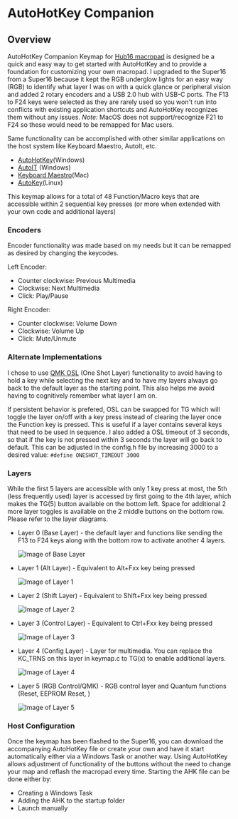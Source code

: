 # AutoHotKey Companion

## Overview
AutoHotKey Companion Keymap for <a href="https://www.tindie.com/products/joshajohnson/hub16-programmable-macro-keyboard/">Hub16 macropad</a> is designed be a quick and easy way to get started with AutoHotKey and to provide a foundation for customizing your own macropad. I upgraded to the Super16 from a Super16 because it kept the RGB underglow lights for an easy way (RGB) to identify what layer I was on with a quick glance or peripheral vision and added 2 rotary encoders and a USB 2.0 hub with USB-C ports. The F13 to F24 keys were selected as they are rarely used so you won't run into conflicts with existing application shortcuts and AutoHotKey recognizes them without any issues. *Note:* MacOS does not support/recognize F21 to F24 so these would need to be remapped for Mac users. 

Same functionality can be accomplished with other similar applications on the host system like Keyboard Maestro, AutoIt, etc. 

* <a href="https://www.autohotkey.com">AutoHotKey</a>(Windows)
* <a href="https://www.autoitscript.com/site/autoit/">AutoIT</a> (Windows)
* <a href="https://www.keyboardmaestro.com/main/">Keyboard Maestro</a>(Mac)
* <a href="https://github.com/autokey/autokey">AutoKey</a>(Linux)

This keymap allows for a total of 48 Function/Macro keys that are accessible within 2 sequential key presses (or more when extended with your own code and additional layers) 

### Encoders ### 
Encoder functionality was made based on my needs but it can be remapped as desired by changing the keycodes. 

Left Encoder:
 * Counter clockwise: Previous Multimedia
 * Clockwise: Next Multimedia
 * Click: Play/Pause
 
 Right Encoder:
 * Counter clockwise: Volume Down
 * Clockwise: Volume Up
 * Click: Mute/Unmute

### Alternate Implementations ###
I chose to use <a href="https://docs.qmk.fm/#/feature_layers?id=switching-and-toggling-layers">QMK OSL</a> (One Shot Layer) functionality to avoid having to hold a key while selecting the next key and to have my layers always go back to the default layer as the starting point. This also helps me avoid having to cognitively remember what layer I am on. 

If persistent behavior is prefered, OSL can be swapped for TG which will toggle the layer on/off with a key press instead of clearing the layer once the Function key is pressed. This is useful if a layer contains several keys that need to be used in sequence. I also added a OSL timeout of 3 seconds, so that if the key is not pressed within 3 seconds the layer will go back to default. This can be adjusted in the config.h file by increasing 3000 to a desired value: `#define ONESHOT_TIMEOUT 3000` 




### Layers ###

While the first 5 layers are accessible with only 1 key press at most, the 5th (less frequently used) layer is accessed by first going to the 4th layer, which makes the TG(5) button available on the bottom left. Space for additional 2 more layer toggles is available on the 2 middle buttons on the bottom row. Please refer to the layer diagrams.


* Layer 0 (Base Layer) - the default layer and functions like sending the F13 to F24 keys along with the bottom row to activate another 4 layers. 

    ![Image of Base Layer ](https://i.imgur.com/0LhityX.png)

* Layer 1 (Alt Layer) - Equivalent to Alt+Fxx key being pressed 

    ![Image of Layer 1 ](https://i.imgur.com/ZblqLZt.png)

* Layer 2 (Shift Layer) - Equivalent to Shift+Fxx key being pressed

    ![Image of Layer 2 ](https://i.imgur.com/ZQHwLC0.png)

* Layer 3 (Control Layer) - Equivalent to Ctrl+Fxx key being pressed

    ![Image of Layer 3 ](https://i.imgur.com/JkM8bqV.png)

* Layer 4 (Config Layer) - Layer for multimedia. You can replace the KC_TRNS on this layer in keymap.c to TG(x) to enable additional layers.

    ![Image of Layer 4 ](https://i.imgur.com/srDp5Lv.png)
    
* Layer 5 (RGB Control/QMK) - RGB control layer and Quantum functions (Reset, EEPROM Reset, )

    ![Image of Layer 5 ](https://i.imgur.com/Os3n8dx.png)
    
### Host Configuration ### 

Once the keymap has been flashed to the Super16, you can download the accompanying AutoHotKey file or create your own and have it start automatically either via a Windows Task or another way. Using AutoHotKey allows adjustment of functionality of the buttons without the need to change your map and reflash the macropad every time.
Starting the AHK file can be done either by:
* Creating a Windows Task 
* Adding the AHK to the startup folder
* Launch manually
